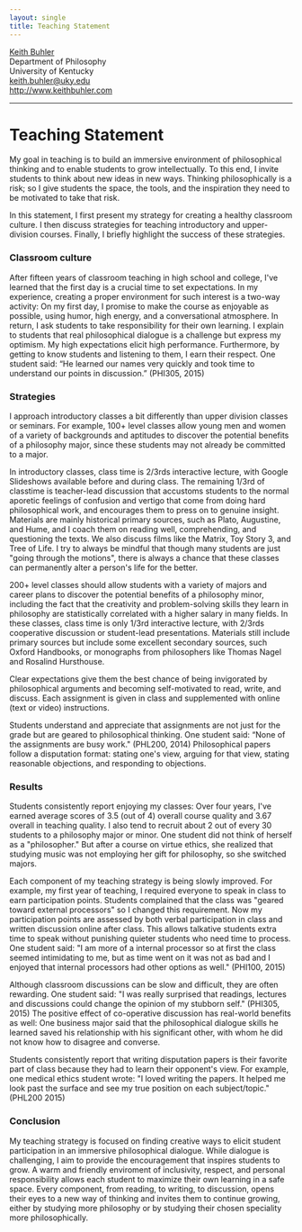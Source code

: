 ```yaml
---
layout: single
title: Teaching Statement
---
```


[Keith Buhler](http://keithbuhler.github.io)  
Department of Philosophy  
University of Kentucky  
keith.buhler@uky.edu  
http://www.keithbuhler.com  

----

# Teaching Statement

My goal in teaching is to build an immersive environment of philosophical thinking and to enable students to grow intellectually. To this end, I invite students to think about new ideas in new ways. Thinking philosophically is a risk; so I give students the space, the tools, and the inspiration they need to be motivated to take that risk. 

In this statement, I first present my strategy for creating a healthy classroom culture. I then discuss strategies for teaching introductory and upper-division courses. Finally, I briefly highlight the success of these strategies. 

### Classroom culture

After fifteen years of classroom teaching in high school and college, I've learned that the first day is a crucial time to set expectations. In my experience, creating a proper environment for such interest is a two-way activity: On my first day, I promise to make the course as enjoyable as possible, using humor, high energy, and a conversational atmosphere. In return, I ask students to take responsibility for their own learning. I explain to students that real philosophical dialogue is a challenge but express my optimism. My high expectations elicit high performance. Furthermore, by getting to know students and listening to them, I earn their respect. One student said: “He learned our names very quickly and took time to understand our points in discussion.” (PHI305, 2015)  


### Strategies

I approach introductory classes a bit differently than upper division classes or seminars. For example, 100+ level classes allow young men and women of a variety of backgrounds and aptitudes to discover the potential benefits of a philosophy major, since these students may not already be committed to a major. 

In introductory classes, class time is 2/3rds interactive lecture, with Google Slideshows available before and during class. The remaining 1/3rd of classtime is teacher-lead discussion that accustoms students to the normal aporetic feelings of confusion and vertigo that come from doing hard philosophical work, and encourages them to press on to genuine insight. Materials are mainly historical primary sources, such as Plato, Augustine, and Hume, and I coach them on reading well, comprehending, and questioning the texts. We also discuss films like the Matrix, Toy Story 3, and Tree of Life. I try to always be mindful that though many students are just "going through the motions", there is always a chance that these classes can permanently alter a person's life for the better. 

200+ level classes should allow students with a variety of majors and career plans to discover the potential benefits of a philosophy minor, including the fact that the creativity and problem-solving skills they learn in philosophy are statistically correlated with a higher salary in many fields. In these classes, class time is only 1/3rd interactive lecture, with 2/3rds cooperative discussion or student-lead presentations. Materials still include primary sources but include some excellent secondary sources, such Oxford Handbooks, or monographs from philosophers like Thomas Nagel and Rosalind Hursthouse. 

Clear expectations give them the best chance of being invigorated by philosophical arguments and becoming self-motivated to read, write, and discuss. Each assignment is given in class and supplemented with online (text or video) instructions.

Students understand and appreciate that assignments are not just for the grade but are geared to philosophical thinking. One student said:  “None of the assignments are busy work." (PHL200, 2014) Philosophical papers follow a disputation format: stating one's view, arguing for that view, stating reasonable objections, and responding to objections. 

### Results

Students consistently report enjoying my classes: Over four years, I've earned average scores of 3.5 (out of 4) overall course quality and 3.67 overall in teaching quality. I also tend to recruit about 2 out of every 30 students to a philosophy major or minor. One student did not think of herself as a "philosopher." But after a course on virtue ethics, she realized that studying music was not employing her gift for philosophy, so she switched majors. 

Each component of my teaching strategy is being slowly improved. For example, my first year of teaching, I required everyone to speak in class to earn participation points. Students complained that the class was "geared toward external processors" so I changed this requirement. Now my participation points are assessed by both verbal participation in class and written discussion online after class. This allows talkative students extra time to speak without punishing quieter students who need time to process. One student said: "I am more of a internal processor so at first the class seemed intimidating to me, but as time went on it was not as bad and I enjoyed that internal processors had other options as well." (PHI100, 2015)

Although classroom discussions can be slow and difficult, they are often rewarding. One student said: "I was really surprised that readings, lectures and discussions could change the opinion of my stubborn self." (PHI305, 2015) The positive effect of co-operative discussion has real-world benefits as well: One business major said that the  philosophical dialogue skills he learned saved his relationship with his significant other, with whom he did not know how to disagree and converse. 

Students consistently report that writing disputation papers is their favorite part of class because they had to learn their opponent's view. For example, one medical ethics student wrote: "I loved writing the papers. It helped me look past the surface and see my true position on each subject/topic." (PHL200 2015) 


### Conclusion

My teaching strategy is focused on finding creative ways to elicit student participation in an immersive philosophical dialogue. While dialogue is challenging, I aim to provide the encouragement that inspires students to grow. A warm and friendly enviroment of inclusivity, respect, and personal responsibility allows each student to maximize their own learning in a safe space. Every component, from reading, to writing, to discussion, opens their eyes to a new way of thinking and invites them to continue growing, either by studying more philosophy or by studying their chosen speciality more philosophically. 
